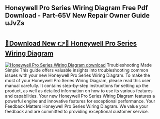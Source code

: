 ## Honeywell Pro Series Wiring Diagram Free Pdf Download - Part-65V New Repair Owner Guide uJvZs

# <h2><a href="http://dfttuh.blite.top/?on=Honeywell+Pro+Series+Wiring+Diagram">🔗Download New 👉🔴 Honeywell Pro Series Wiring Diagram</a></h2>

[![Honeywell Pro Series Wiring Diagram download](https://i.imgur.com/lujVjoI.png)](http://dfttuh.blite.top/?on=Honeywell+Pro+Series+Wiring+Diagram)
Troubleshooting Made Simple This guide offers valuable insights into troubleshooting common issues with your new Honeywell Pro Series Wiring Diagram. To make the most of your Honeywell Pro Series Wiring Diagram, please read this user manual carefully. It contains step-by-step instructions for setting up the product, as well as detailed information on how to use its various features and capabilities. Your new Honeywell Pro Series Wiring Diagram features a powerful engine and innovative features for exceptional performance. Your Feedback Matters Honeywell Pro Series Wiring Diagram. We value your feedback and are committed to providing exceptional customer service.
